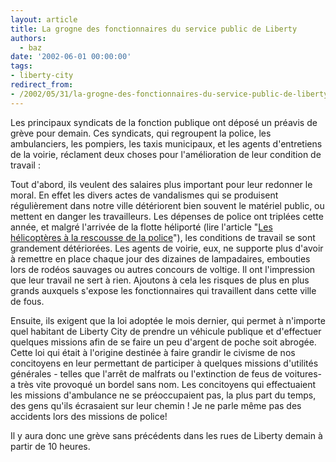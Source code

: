 ```yaml
---
layout: article
title: La grogne des fonctionnaires du service public de Liberty
authors:
  - baz
date: '2002-06-01 00:00:00'
tags:
- liberty-city
redirect_from:
- /2002/05/31/la-grogne-des-fonctionnaires-du-service-public-de-liberty
---
```


Les principaux syndicats de la fonction publique ont déposé un préavis de grève pour demain. Ces syndicats, qui regroupent la police, les ambulanciers, les pompiers, les taxis municipaux, et les agents d'entretiens de la voirie, réclament deux choses pour l'amélioration de leur condition de travail :

Tout d'abord, ils veulent des salaires plus important pour leur redonner le moral. En effet les divers actes de vandalismes qui se produisent régulièrement dans notre ville détériorent bien souvent le matériel public, ou mettent en danger les travailleurs. Les dépenses de police ont triplées cette année, et malgré l'arrivée de la flotte héliporté (lire l'article "[Les hélicoptères à la rescousse de la police](/2001/04/01/les-helicopteres-a-la-rescousse-de-la-police/)"), les conditions de travail se sont grandement détériorées. Les agents de voirie, eux, ne supporte plus d'avoir à remettre en place chaque jour des dizaines de lampadaires, embouties lors de rodéos sauvages ou autres concours de voltige. Il ont l'impression que leur travail ne sert à rien. Ajoutons à cela les risques de plus en plus grands auxquels s'expose les fonctionnaires qui travaillent dans cette ville de fous.

Ensuite, ils exigent que la loi adoptée le mois dernier, qui permet à n'importe quel habitant de Liberty City de prendre un véhicule publique et d'effectuer quelques missions afin de se faire un peu d'argent de poche soit abrogée. Cette loi qui était à l'origine destinée à faire grandir le civisme de nos concitoyens en leur permettant de participer à quelques missions d'utilités générales - telles que l'arrêt de malfrats ou l'extinction de feus de voitures- a très vite provoqué un bordel sans nom. Les concitoyens qui effectuaient les missions d'ambulance ne se préoccupaient pas, la plus part du temps, des gens qu'ils écrasaient sur leur chemin ! Je ne parle même pas des accidents lors des missions de police!

Il y aura donc une grève sans précédents dans les rues de Liberty demain à partir de 10 heures.